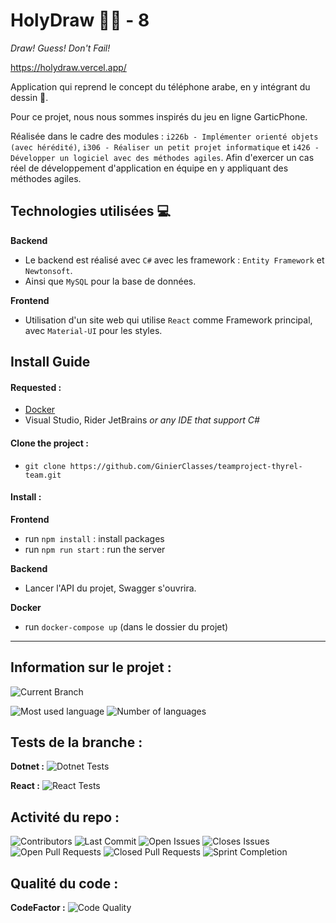 # HolyDraw 👨‍🎨 - 8

*Draw! Guess! Don't Fail!*

https://holydraw.vercel.app/

Application qui reprend le concept du téléphone arabe, en y intégrant du dessin 🎨.

Pour ce projet, nous nous sommes inspirés du jeu en ligne GarticPhone.

Réalisée dans le cadre des modules : `i226b - Implémenter orienté objets (avec hérédité)`, `i306 - Réaliser un petit projet informatique` et `i426 - Développer un logiciel avec des méthodes agiles`. Afin d'exercer un cas réel de développement d'application en équipe en y appliquant des méthodes agiles.

## Technologies utilisées 💻

**Backend**
 * Le backend est réalisé avec `C#` avec les framework : `Entity Framework` et `Newtonsoft`.
 * Ainsi que `MySQL` pour la base de données.

**Frontend**
 * Utilisation d'un site web qui utilise `React` comme Framework principal, avec `Material-UI` pour les styles.

## Install Guide
#### Requested :
* [Docker](https://github.com/GinierClasses/teamproject-thyrel-team/wiki/Docker-Tutorial)
* Visual Studio, Rider JetBrains *or any IDE that support C#*

#### Clone the project :
* `git clone https://github.com/GinierClasses/teamproject-thyrel-team.git`

#### Install :

**Frontend**
* run `npm install` : install packages
* run `npm run start` : run the server

**Backend**
* Lancer l'API du projet, Swagger s'ouvrira.

**Docker**
* run `docker-compose up` (dans le dossier du projet)

---

## Information sur le projet :

![Current Branch](https://img.shields.io/badge/branch-sprint--8-blue?style=for-the-badge)

![Most used language](https://img.shields.io/github/languages/top/GinierClasses/teamproject-thyrel-team?style=for-the-badge) 
![Number of languages](https://img.shields.io/github/languages/count/GinierClasses/teamproject-thyrel-team?style=for-the-badge)

## Tests de la branche :

**Dotnet :** ![Dotnet Tests](https://img.shields.io/github/workflow/status/GinierClasses/teamproject-thyrel-team/Dotnet%20test%20validation/master?style=for-the-badge)

**React :** ![React Tests](https://img.shields.io/github/workflow/status/GinierClasses/teamproject-thyrel-team/React%20test%20validation/master?style=for-the-badge)

## Activité du repo :

![Contributors](https://img.shields.io/github/contributors/GinierClasses/teamproject-thyrel-team?style=for-the-badge)
![Last Commit](https://img.shields.io/github/last-commit/GinierClasses/teamproject-thyrel-team?style=for-the-badge)
![Open Issues](https://img.shields.io/github/issues-raw/GinierClasses/teamproject-thyrel-team?style=for-the-badge)
![Closes Issues](https://img.shields.io/github/issues-closed-raw/GinierClasses/teamproject-thyrel-team?style=for-the-badge)
![Open Pull Requests](https://img.shields.io/github/issues-pr-raw/GinierClasses/teamproject-thyrel-team?style=for-the-badge)
![Closed Pull Requests](https://img.shields.io/github/issues-pr-closed/GinierClasses/teamproject-thyrel-team?style=for-the-badge)
![Sprint Completion](https://img.shields.io/github/milestones/progress-percent/GinierClasses/teamproject-thyrel-team/8?style=for-the-badge)

## Qualité du code :

**CodeFactor :** ![Code Quality](https://img.shields.io/codefactor/grade/github/ginierclasses/teamproject-thyrel-team?style=for-the-badge)
